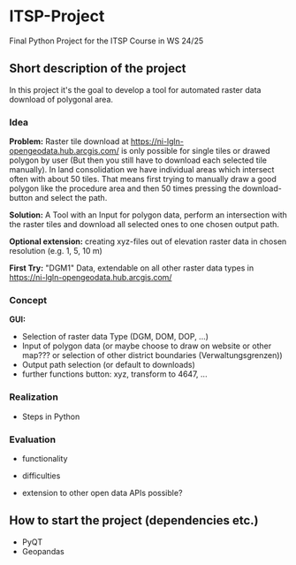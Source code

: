 # ITSP-Project
Final Python Project for the ITSP Course in WS 24/25

## Short description of the project
In this project it's the goal to develop a tool for automated raster data download of polygonal area.

### Idea
**Problem:** Raster tile download at https://ni-lgln-opengeodata.hub.arcgis.com/ is only possible for single tiles or drawed polygon by user (But then you still have to download each selected tile manually). In land consolidation we have individual areas which intersect often with about 50 tiles. That means first trying to manually draw a good polygon like the procedure area and then 50 times pressing the download-button and select the path.

**Solution:** A Tool with an Input for polygon data, perform an intersection with the raster tiles and download all selected ones to one chosen output path.

**Optional extension:** creating xyz-files out of elevation raster data in chosen resolution (e.g. 1, 5, 10 m)

**First Try:** "DGM1" Data, extendable on all other raster data types in https://ni-lgln-opengeodata.hub.arcgis.com/

### Concept
**GUI:** 
- Selection of raster data Type (DGM, DOM, DOP, ...)
- Input of polygon data (or maybe choose to draw on website or other map??? or selection of other district boundaries (Verwaltungsgrenzen))
- Output path selection (or default to downloads)
- further functions button: xyz, transform to 4647, ...

### Realization
- Steps in Python

### Evaluation
- functionality
- difficulties

- extension to other open data APIs possible?

## How to start the project (dependencies etc.)
- PyQT
- Geopandas
